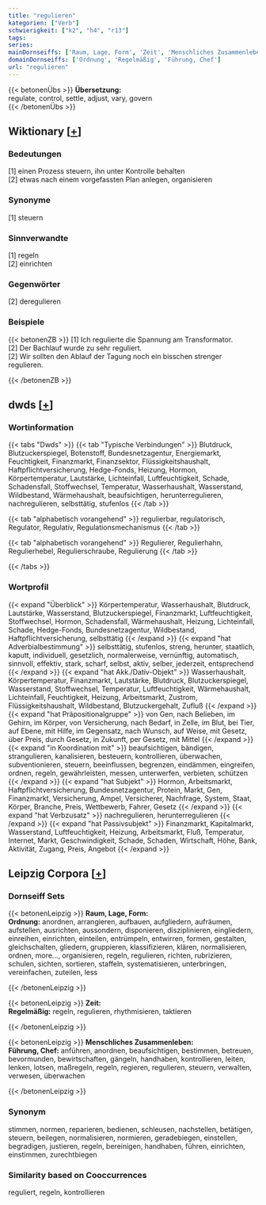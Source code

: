 ```yaml
---
title: "regulieren"
kategorien: ["Verb"]
schwierigkeit: ["k2", "h4", "r13"]
tags:
series:
mainDornseiffs: ['Raum, Lage, Form', 'Zeit', 'Menschliches Zusammenleben']
domainDornseiffs: ['Ordnung', 'Regelmäßig', 'Führung, Chef']
url: "regulieren"
---
```


{{< betonenÜbs >}}
**Übersetzung:**  
regulate, control, settle, adjust, vary, govern  
{{< /betonenÜbs >}}

## Wiktionary [[+](https://de.wiktionary.org/wiki/regulieren)]

### Bedeutungen
[1] einen Prozess steuern, ihn unter Kontrolle behalten  
[2] etwas nach einem vorgefassten Plan anlegen, organisieren  

### Synonyme
[1] steuern  

### Sinnverwandte
[1] regeln  
[2] einrichten  

### Gegenwörter
[2] deregulieren  

### Beispiele
{{< betonenZB >}}
[1] Ich regulierte die Spannung am Transformator.  
[2] Der Bachlauf wurde zu sehr reguliert.  
[2] Wir sollten den Ablauf der Tagung noch ein bisschen strenger regulieren.  

{{< /betonenZB >}}


## dwds [[+](https://www.dwds.de/wb/regulieren)]

### Wortinformation
{{< tabs "Dwds" >}}
{{< tab "Typische Verbindungen" >}}
Blutdruck, Blutzuckerspiegel, Botenstoff, Bundesnetzagentur, Energiemarkt, Feuchtigkeit, Finanzmarkt, Finanzsektor, Flüssigkeitshaushalt, Haftpflichtversicherung, Hedge-Fonds, Heizung, Hormon, Körpertemperatur, Lautstärke, Lichteinfall, Luftfeuchtigkeit, Schade, Schadensfall, Stoffwechsel, Temperatur, Wasserhaushalt, Wasserstand, Wildbestand, Wärmehaushalt, beaufsichtigen, herunterregulieren, nachregulieren, selbsttätig, stufenlos
{{< /tab >}}

{{< tab "alphabetisch vorangehend" >}}
regulierbar, regulatorisch, Regulator, Regulativ, Regulationsmechanismus
{{< /tab >}}

{{< tab "alphabetisch vorangehend" >}}
Regulierer, Regulierhahn, Regulierhebel, Regulierschraube, Regulierung
{{< /tab >}}

{{< /tabs >}}

### Wortprofil
{{< expand "Überblick" >}} Körpertemperatur, Wasserhaushalt, Blutdruck, Lautstärke, Wasserstand, Blutzuckerspiegel, Finanzmarkt, Luftfeuchtigkeit, Stoffwechsel, Hormon, Schadensfall, Wärmehaushalt, Heizung, Lichteinfall, Schade, Hedge-Fonds, Bundesnetzagentur, Wildbestand, Haftpflichtversicherung, selbsttätig {{< /expand >}}
{{< expand "hat Adverbialbestimmung" >}} selbsttätig, stufenlos, streng, herunter, staatlich, kaputt, individuell, gesetzlich, normalerweise, vernünftig, automatisch, sinnvoll, effektiv, stark, scharf, selbst, aktiv, selber, jederzeit, entsprechend {{< /expand >}}
{{< expand "hat Akk./Dativ-Objekt" >}} Wasserhaushalt, Körpertemperatur, Finanzmarkt, Lautstärke, Blutdruck, Blutzuckerspiegel, Wasserstand, Stoffwechsel, Temperatur, Luftfeuchtigkeit, Wärmehaushalt, Lichteinfall, Feuchtigkeit, Heizung, Arbeitsmarkt, Zustrom, Flüssigkeitshaushalt, Wildbestand, Blutzuckergehalt, Zufluß {{< /expand >}}
{{< expand "hat Präpositionalgruppe" >}} von Gen, nach Belieben, im Gehirn, im Körper, von Versicherung, nach Bedarf, in Zelle, im Blut, bei Tier, auf Ebene, mit Hilfe, im Gegensatz, nach Wunsch, auf Weise, mit Gesetz, über Preis, durch Gesetz, in Zukunft, per Gesetz, mit Mittel {{< /expand >}}
{{< expand "in Koordination mit" >}} beaufsichtigen, bändigen, strangulieren, kanalisieren, besteuern, kontrollieren, überwachen, subventionieren, steuern, beeinflussen, begrenzen, eindämmen, eingreifen, ordnen, regeln, gewährleisten, messen, unterwerfen, verbieten, schützen {{< /expand >}}
{{< expand "hat Subjekt" >}} Hormon, Arbeitsmarkt, Haftpflichtversicherung, Bundesnetzagentur, Protein, Markt, Gen, Finanzmarkt, Versicherung, Ampel, Versicherer, Nachfrage, System, Staat, Körper, Branche, Preis, Wettbewerb, Fahrer, Gesetz {{< /expand >}}
{{< expand "hat Verbzusatz" >}} nachregulieren, herunterregulieren {{< /expand >}}
{{< expand "hat Passivsubjekt" >}} Finanzmarkt, Kapitalmarkt, Wasserstand, Luftfeuchtigkeit, Heizung, Arbeitsmarkt, Fluß, Temperatur, Internet, Markt, Geschwindigkeit, Schade, Schaden, Wirtschaft, Höhe, Bank, Aktivität, Zugang, Preis, Angebot {{< /expand >}}

## Leipzig Corpora [[+](https://corpora.uni-leipzig.de/en/res?word=regulieren&corpusId=deu_newscrawl-public_2018)]

### Dornseiff Sets
{{< betonenLeipzig >}}
**Raum, Lage, Form:**  
**Ordnung:** anordnen, arrangieren, aufbauen, aufgliedern, aufräumen, aufstellen, ausrichten, aussondern, disponieren, disziplinieren, eingliedern, einreihen, einrichten, einteilen, entrümpeln, entwirren, formen, gestalten, gleichschalten, gliedern, gruppieren, klassifizieren, klären, normalisieren, ordnen, more..., organisieren, regeln, regulieren, richten, rubrizieren, schulen, sichten, sortieren, staffeln, systematisieren, unterbringen, vereinfachen, zuteilen, less  

{{< /betonenLeipzig >}}


{{< betonenLeipzig >}}
**Zeit:**  
**Regelmäßig:** regeln, regulieren, rhythmisieren, taktieren  

{{< /betonenLeipzig >}}


{{< betonenLeipzig >}}
**Menschliches Zusammenleben:**  
**Führung, Chef:** anführen, anordnen, beaufsichtigen, bestimmen, betreuen, bevormunden, bewirtschaften, gängeln, handhaben, kontrollieren, leiten, lenken, lotsen, maßregeln, regeln, regieren, regulieren, steuern, verwalten, verwesen, überwachen  

{{< /betonenLeipzig >}}

### Synonym
stimmen, normen, reparieren, bedienen, schleusen, nachstellen, betätigen, steuern, beilegen, normalisieren, normieren, geradebiegen, einstellen, begradigen, justieren, regeln, bereinigen, handhaben, führen, einrichten, einstimmen, zurechtbiegen


### Similarity based on Cooccurrences
reguliert, regeln, kontrollieren

